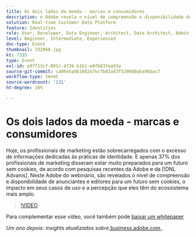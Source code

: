 ```yaml
---
title: Os dois lados da moeda - marcas e consumidores
description: o Adobe revela o nível de compreensão e disponibilidade de anunciantes e editores para um futuro sem cookies, o impacto em seus casos de uso e a percepção que eles têm do ecossistema mais amplo.
solution: Real-time Customer Data Platform
feature: Identities
role: User, Developer, Data Engineer, Architect, Data Architect, Admin, Leader
level: Beginner, Intermediate, Experienced
doc-type: Event
thumbnail: 332060.jpg
kt: 7335
type: Event
exl-id: e97f13cf-091c-4726-b1b1-e0f683fea93a
source-git-commit: ca06e5a8b1602a7bcfb83a43f529680a5a96bacf
workflow-type: tm+mt
source-wordcount: '131'
ht-degree: 16%

---
```


# Os dois lados da moeda - marcas e consumidores

Hoje, os profissionais de marketing estão sobrecarregados com o excesso de informações dedicadas às práticas de identidade. E apenas 37% dos profissionais de marketing disseram estar muito preparados para um futuro sem cookies, de acordo com pesquisas recentes da Adobe e da [!DNL Advanis]. Neste Adobe do webinário, são revelados o nível de compreensão e disponibilidade de anunciantes e editores para um futuro sem cookies, o impacto em seus casos de uso e a percepção que eles têm do ecossistema mais amplo.

>[!VIDEO](https://video.tv.adobe.com/v/332060/?quality=12&learn=on)

Para complementar esse vídeo, você também pode [baixar um whitepaper](./../assets/whitepaper-a-tale-of-two-perceptions.pdf)

*Um ano depois: insights atualizados sobre*<a href="https://business.adobe.com/blog/perspectives/a-tale-of-two-perceptions-readiness-for-a-cookieless-future"> business.adobe.com </a>*.*
